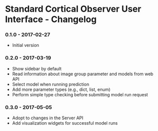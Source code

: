 # Standard Cortical Observer User Interface - Changelog

### 0.1.0 - 2017-02-27

* Initial version

### 0.2.0 - 2017-03-19

* Show sidebar by default
* Read information about image group parameter and models from web API
* Select model when running prediction
* Add more parameter types (e.g., dict, list, enum)
* Perform simple type checking before submitting model run request

### 0.3.0 - 2017-05-05

* Adopt to changes in the Server API
* Add visualization widgets for successful model runs
